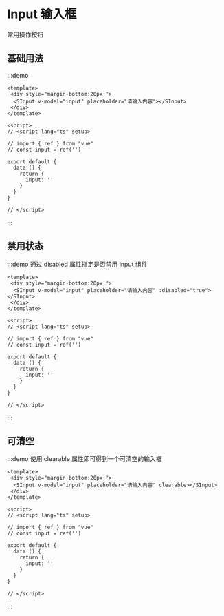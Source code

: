 # Input 输入框
常用操作按钮

## 基础用法

:::demo 

```vue
<template>
 <div style="margin-bottom:20px;">
  <SInput v-model="input" placeholder="请输入内容"></SInput>
 </div>
</template>

<script>
// <script lang="ts" setup>

// import { ref } from "vue"
// const input = ref('')

export default {
  data () {
    return {
      input: ''
    }
  }
}

// </script>
```
:::
## 禁用状态


:::demo 通过 disabled 属性指定是否禁用 input 组件


```vue
<template>
 <div style="margin-bottom:20px;">
  <SInput v-model="input" placeholder="请输入内容" :disabled="true"></SInput>
 </div>
</template>

<script>
// <script lang="ts" setup>

// import { ref } from "vue"
// const input = ref('')

export default {
  data () {
    return {
      input: ''
    }
  }
}

// </script>
```
:::

## 可清空


:::demo 使用 clearable 属性即可得到一个可清空的输入框

```vue
<template>
 <div style="margin-bottom:20px;">
  <SInput v-model="input" placeholder="请输入内容" clearable></SInput>
 </div>
</template>

<script>
// <script lang="ts" setup>

// import { ref } from "vue"
// const input = ref('')

export default {
  data () {
    return {
      input: ''
    }
  }
}

// </script>
```
:::
